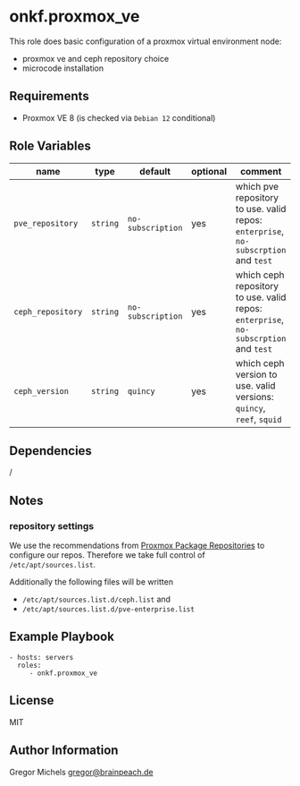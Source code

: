 onkf.proxmox_ve
===============

This role does basic configuration of a proxmox virtual environment node:
* proxmox ve and ceph repository choice
* microcode installation

Requirements
------------

* Proxmox VE 8 (is checked via `Debian 12` conditional)

Role Variables
--------------

| name              | type     | default           | optional | comment                                                                              |
| ---               | ---      | ---               | ---      | ---                                                                                  |
| `pve_repository`  | `string` | `no-subscription` | yes      | which pve repository to use. valid repos: `enterprise`, `no-subscrption` and `test`  |
| `ceph_repository` | `string` | `no-subscription` | yes      | which ceph repository to use. valid repos: `enterprise`, `no-subscrption` and `test` |
| `ceph_version`    | `string` | `quincy`          | yes      | which ceph version to use. valid versions: `quincy`, `reef`, `squid`                 |

Dependencies
------------

/

Notes
-----

### repository settings

We use the recommendations from [Proxmox Package Repositories](https://pve.proxmox.com/wiki/Package_Repositories) to configure our repos.
Therefore we take full control of `/etc/apt/sources.list`.

Additionally the following files will be written

* `/etc/apt/sources.list.d/ceph.list` and
* `/etc/apt/sources.list.d/pve-enterprise.list`

Example Playbook
----------------

    - hosts: servers
      roles:
         - onkf.proxmox_ve

License
-------

MIT

Author Information
------------------

Gregor Michels <gregor@brainpeach.de>
